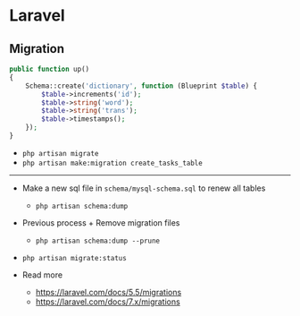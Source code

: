 # Laravel
## Migration



~~~php
public function up()
{
    Schema::create('dictionary', function (Blueprint $table) {
        $table->increments('id');
        $table->string('word');
        $table->string('trans');
        $table->timestamps();
    });   
}
~~~

- `php artisan migrate`
- `php artisan make:migration create_tasks_table`
___
- Make a new sql file in `schema/mysql-schema.sql` to renew all tables
    - `php artisan schema:dump`
- Previous process + Remove migration files
    - `php artisan schema:dump --prune`

- `php artisan migrate:status`



- Read more
    - https://laravel.com/docs/5.5/migrations
    - https://laravel.com/docs/7.x/migrations